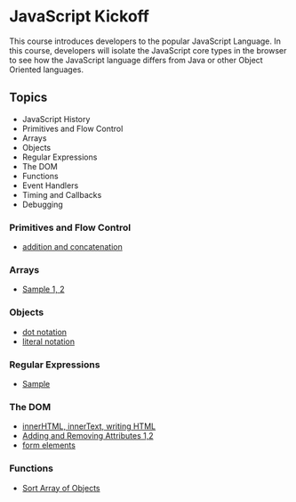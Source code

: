 JavaScript Kickoff
=============================
This course introduces developers to the popular JavaScript Language. In this course, developers will isolate the 
JavaScript core types in the browser to see how the JavaScript language differs from Java or other Object Oriented 
languages.

Topics
------
* JavaScript History
* Primitives and Flow Control
* Arrays
* Objects
* Regular Expressions
* The DOM
* Functions
* Event Handlers
* Timing and Callbacks
* Debugging


### Primitives and Flow Control

* [addition and concatenation](http://jsbin.com/etujus/2/edit?js,output)

### Arrays

* [Sample 1, 2](http://jsbin.com/apazef/1/edit?js,output)


### Objects

* [dot notation](http://jsbin.com/apazef/3/edit?js,output)
* [literal notation](http://jsbin.com/apazef/4/edit?js,output)

### Regular Expressions

* [Sample](http://jsbin.com/miqu/1/edit?js,output)

### The DOM

* [innerHTML, innerText, writing HTML](http://jsbin.com/etujus/3/edit?js,output)
* [Adding and Removing Attributes 1,2](http://jsbin.com/qenixa/1/edit?css,js,output)
* [form elements](http://jsbin.com/qenixa/4/edit?html,js)

### Functions

* [Sort Array of Objects](http://jsbin.com/tobewe/1/edit?js,console)

